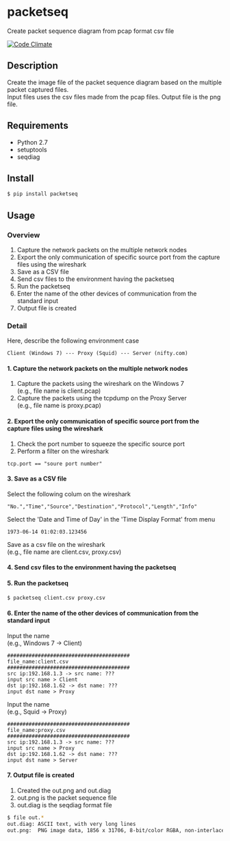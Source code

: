 # packetseq
Create packet sequence diagram from pcap format csv file

[![Code Climate](https://codeclimate.com/repos/57ff5817e3bc270794005139/badges/1d9ff0fb1887c35cb28f/gpa.svg)](https://codeclimate.com/repos/57ff5817e3bc270794005139/feed)

## Description
Create the image file of the packet sequence diagram based on the multiple packet captured files.  
Input files uses the csv files made from the pcap files. Output file is the png file.

## Requirements
* Python 2.7
* setuptools
* seqdiag

## Install
```bash
$ pip install packetseq
```

## Usage

### Overview
1. Capture the network packets on the multiple network nodes  
2. Export the only communication of specific source port from the capture files using the wireshark  
3. Save as a CSV file
4. Send csv files to the environment having the packetseq
5. Run the packetseq
6. Enter the name of the other devices of communication from the standard input  
7. Output file is created

### Detail

Here, describe the following environment case
```text
Client (Windows 7) --- Proxy (Squid) --- Server (nifty.com)
```

#### 1. Capture the network packets on the multiple network nodes  

1. Capture the packets using the wireshark on the Windows 7  
(e.g., file name is client.pcap)
2. Capture the packets using the tcpdump on the Proxy Server  
(e.g., file name is proxy.pcap)

#### 2. Export the only communication of specific source port from the capture files using the wireshark  

1. Check the port number to squeeze the specific source port
2. Perform a filter on the wireshark  
```text
tcp.port == "soure port number"
```

#### 3. Save as a CSV file

Select the following colum on the wireshark
```text
"No.","Time","Source","Destination","Protocol","Length","Info"
```
Select the 'Date and Time of Day' in the 'Time Display Format' from menu
```text
1973-06-14 01:02:03.123456
```
Save as a csv file on the wireshark  
(e.g., file name are client.csv, proxy.csv)

#### 4. Send csv files to the environment having the packetseq

#### 5. Run the packetseq
```bash
$ packetseq client.csv proxy.csv
```

#### 6. Enter the name of the other devices of communication from the standard input  

Input the name  
(e.g., Windows 7 -> Client)
```text
########################################  
file_name:client.csv  
########################################  
src ip:192.168.1.3 -> src name: ???  
input src name > Client  
dst ip:192.168.1.62 -> dst name: ???  
input dst name > Proxy  
```
Input the name  
(e.g., Squid -> Proxy)
```text
########################################  
file_name:proxy.csv  
########################################  
src ip:192.168.1.3 -> src name: ???  
input src name > Proxy  
dst ip:192.168.1.62 -> dst name: ???  
input dst name > Server  
```
#### 7. Output file is created

1. Created the out.png and out.diag  
2. out.png is the packet sequence file  
3. out.diag is the seqdiag format file  
```bash
$ file out.*
out.diag: ASCII text, with very long lines
out.png:  PNG image data, 1856 x 31706, 8-bit/color RGBA, non-interlaced
```
